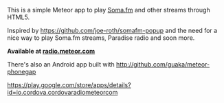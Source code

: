 This is a simple Meteor app to play [Soma.fm](http://soma.fm/) and other streams through HTML5.

Inspired by https://github.com/joe-roth/somafm-popup and the need for a nice way to play Soma.fm streams,
Paradise radio and soon more.


**Available at [radio.meteor.com](http://radio.meteor.com/)**


There's also an Android app built with http://github.com/guaka/meteor-phonegap

https://play.google.com/store/apps/details?id=io.cordova.cordovaradiometeorcom
